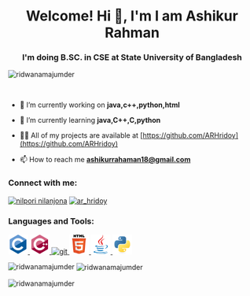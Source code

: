 <h1 align="center">Welcome! Hi 👋, I'm I am Ashikur Rahman</h1>
<h3 align="center">I'm doing B.SC. in CSE at State University of Bangladesh</h3>

<p align="left"> <img src="https://komarev.com/ghpvc/?username=ridwanamajumder&label=Profile%20views&color=0e75b6&style=flat" alt="ridwanamajumder" /> </p>

<p align="left"> <a href="https://twitter.com/" target="blank"><img src="https://img.shields.io/twitter/follow/?logo=twitter&style=for-the-badge" alt="" /></a> </p>

- 🔭 I’m currently working on **java,c++,python,html**

- 🌱 I’m currently learning **java,C++,C,python**

- 👨‍💻 All of my projects are available at [https://github.com/ARHridoy](https://github.com/ARHridoy)

- 📫 How to reach me **ashikurrahaman18@gmail.com**

<h3 align="left">Connect with me:</h3>
<p align="left">
<a href="https://fb.com/nilpori nilanjona" target="blank"><img align="center" src="https://raw.githubusercontent.com/rahuldkjain/github-profile-readme-generator/master/src/images/icons/Social/facebook.svg" alt="nilpori nilanjona" height="30" width="40" /></a>
<a href="https://instagram.com/ar_hridoy" target="blank"><img align="center" src="https://raw.githubusercontent.com/rahuldkjain/github-profile-readme-generator/master/src/images/icons/Social/instagram.svg" alt="ar_hridoy" height="30" width="40" /></a>
</p>

<h3 align="left">Languages and Tools:</h3>
<p align="left"> <a href="https://www.cprogramming.com/" target="_blank" rel="noreferrer"> <img src="https://raw.githubusercontent.com/devicons/devicon/master/icons/c/c-original.svg" alt="c" width="40" height="40"/> </a> <a href="https://www.w3schools.com/cpp/" target="_blank" rel="noreferrer"> <img src="https://raw.githubusercontent.com/devicons/devicon/master/icons/cplusplus/cplusplus-original.svg" alt="cplusplus" width="40" height="40"/> </a> <a href="https://git-scm.com/" target="_blank" rel="noreferrer"> <img src="https://www.vectorlogo.zone/logos/git-scm/git-scm-icon.svg" alt="git" width="40" height="40"/> </a> <a href="https://www.w3.org/html/" target="_blank" rel="noreferrer"> <img src="https://raw.githubusercontent.com/devicons/devicon/master/icons/html5/html5-original-wordmark.svg" alt="html5" width="40" height="40"/> </a> <a href="https://www.java.com" target="_blank" rel="noreferrer"> <img src="https://raw.githubusercontent.com/devicons/devicon/master/icons/java/java-original.svg" alt="java" width="40" height="40"/> </a> <a href="https://www.python.org" target="_blank" rel="noreferrer"> <img src="https://raw.githubusercontent.com/devicons/devicon/master/icons/python/python-original.svg" alt="python" width="40" height="40"/> </a> </p>

<p><img align="left" src="https://github-readme-stats.vercel.app/api/top-langs?username=ridwanamajumder&show_icons=true&locale=en&layout=compact" alt="ridwanamajumder" /></p>

<p>&nbsp;<img align="center" src="https://github-readme-stats.vercel.app/api?username=ridwanamajumder&show_icons=true&locale=en" alt="ridwanamajumder" /></p>

<p><img align="center" src="https://github-readme-streak-stats.herokuapp.com/?user=ridwanamajumder&" alt="ridwanamajumder" /></p>
